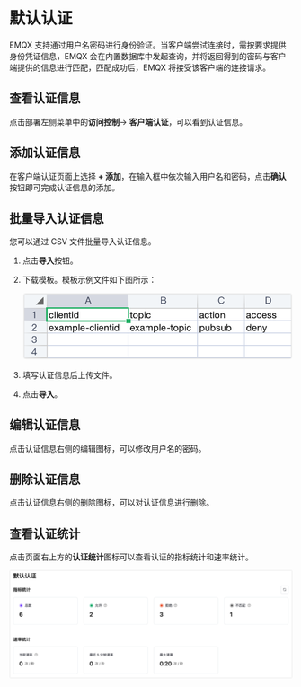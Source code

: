 # 默认认证

EMQX 支持通过用户名密码进行身份验证。当客户端尝试连接时，需按要求提供身份凭证信息，EMQX 会在内置数据库中发起查询，并将返回得到的密码与客户端提供的信息进行匹配，匹配成功后，EMQX 将接受该客户端的连接请求。

## 查看认证信息

点击部署左侧菜单中的**访问控制**-> **客户端认证**，可以看到认证信息。

## 添加认证信息

在客户端认证页面上选择 **+ 添加**，在输入框中依次输入用户名和密码，点击**确认**按钮即可完成认证信息的添加。

## 批量导入认证信息

您可以通过 CSV 文件批量导入认证信息。

1. 点击**导入**按钮。

2. 下载模板。模板示例文件如下图所示：

   ![auth_csv](./_assets/auth_csv.png)

3. 填写认证信息后上传文件。

4. 点击**导入**。

## 编辑认证信息

点击认证信息右侧的编辑图标，可以修改用户名的密码。

## 删除认证信息

点击认证信息右侧的删除图标，可以对认证信息进行删除。

## 查看认证统计

点击页面右上方的**认证统计**图标可以查看认证的指标统计和速率统计。

![new_authentication](./_assets/new_authentication.png)
